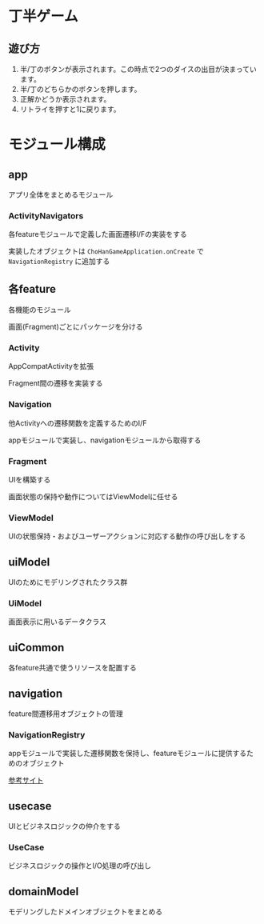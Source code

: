 # 丁半ゲーム
## 遊び方
1. 半/丁のボタンが表示されます。この時点で2つのダイスの出目が決まっています。
1. 半/丁のどちらかのボタンを押します。
1. 正解かどうか表示されます。
1. リトライを押すと1に戻ります。

# モジュール構成
## app
アプリ全体をまとめるモジュール

### ActivityNavigators
各featureモジュールで定義した画面遷移I/Fの実装をする

実装したオブジェクトは `ChoHanGameApplication.onCreate` で `NavigationRegistry` に追加する

## 各feature
各機能のモジュール

画面(Fragment)ごとにパッケージを分ける

### Activity
AppCompatActivityを拡張

Fragment間の遷移を実装する

### Navigation
他Activityへの遷移関数を定義するためのI/F

appモジュールで実装し、navigationモジュールから取得する

### Fragment
UIを構築する

画面状態の保持や動作についてはViewModelに任せる

### ViewModel
UIの状態保持・およびユーザーアクションに対応する動作の呼び出しをする

## uiModel
UIのためにモデリングされたクラス群

### UiModel
画面表示に用いるデータクラス

## uiCommon
各feature共通で使うリソースを配置する

## navigation
feature間遷移用オブジェクトの管理

### NavigationRegistry
appモジュールで実装した遷移関数を保持し、featureモジュールに提供するためのオブジェクト

[参考サイト](https://engineering.mercari.com/blog/entry/2019-12-04-100000/)

## usecase
UIとビジネスロジックの仲介をする

### UseCase
ビジネスロジックの操作とI/O処理の呼び出し

## domainModel
モデリングしたドメインオブジェクトをまとめる
